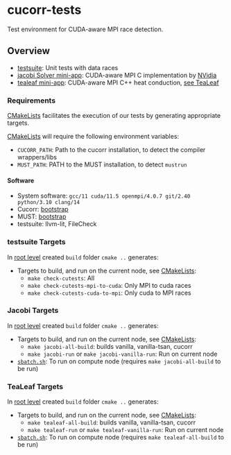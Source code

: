 # cucorr-tests

Test environment for CUDA-aware MPI race detection.

## Overview

- [testsuite](testsuite/): Unit tests with data races
- [jacobi Solver mini-app](jacobi/): CUDA-aware MPI C implementation by [NVidia](https://github.com/NVIDIA-developer-blog/code-samples/tree/master/posts/cuda-aware-mpi-example/src)
- [tealeaf mini-app](tealeaf/): CUDA-aware MPI C++ heat conduction, [see TeaLeaf](https://github.com/UoB-HPC/TeaLeaf)

### Requirements

[CMakeLists](CMakeLists.txt) facilitates the execution of our tests by generating appropriate targets.

[CMakeLists](CMakeLists.txt) will require the following environment variables:
- `CUCORR_PATH`: Path to the cucorr installation, to detect the compiler wrappers/libs
- `MUST_PATH`: PATH to the MUST installation, to detect `mustrun`

#### Software
- System software: `gcc/11 cuda/11.5 openmpi/4.0.7 git/2.40 python/3.10 clang/14`
- Cucorr: [bootstrap](support/cucorr-bootstrap.sh)
- MUST: [bootstrap](support/must-bootstrap.sh)
- testsuite: llvm-lit, FileCheck

### testsuite Targets

In [root level](./) created `build` folder `cmake ..` generates:
- Targets to build, and run on the current node, see [CMakeLists](testsuite/CMakeLists.txt): 
    - `make check-cutests`: All
    - `make check-cutests-mpi-to-cuda`: Only MPI to cuda races
    - `make check-cutests-cuda-to-mpi`: Only cuda to MPI races

### Jacobi Targets

In [root level](./) created `build` folder `cmake ..` generates:
- Targets to build, and run on the current node, see [CMakeLists](jacobi/scripts/CMakeLists.txt): 
    - `make jacobi-all-build`: builds vanilla, vanilla-tsan, cucorr
    - `make jacobi-run` or `make jacobi-vanilla-run`: Run on current node
- [`sbatch.sh`](jacobi/scripts/sbatch.sh.in): To run on compute node (requires `make jacobi-all-build` to be run)

### TeaLeaf Targets

In [root level](./) created `build` folder `cmake ..` generates:
- Targets to build, and run on the current node, see [CMakeLists](tealeaf/scripts/CMakeLists.txt): 
    - `make tealeaf-all-build`: builds vanilla, vanilla-tsan, cucorr
    - `make tealeaf-run` or `make tealeaf-vanilla-run`: Run on current node
- [`sbatch.sh`](tealeaf/scripts/sbatch.sh.in): To run on compute node (requires `make tealeaf-all-build` to be run)
